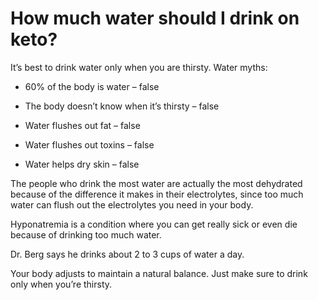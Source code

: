 # How much water should I drink on keto?

It’s best to drink water only when you are thirsty. Water myths:

- 60% of the body is water – false

- The body doesn’t know when it’s thirsty – false

- Water flushes out fat – false

- Water flushes out toxins – false

- Water helps dry skin – false

The people who drink the most water are actually the most dehydrated because of the difference it makes in their electrolytes, since too much water can flush out the electrolytes you need in your body.

Hyponatremia is a condition where you can get really sick or even die because of drinking too much water.

Dr. Berg says he drinks about 2 to 3 cups of water a day.

Your body adjusts to maintain a natural balance. Just make sure to drink only when you’re thirsty.
